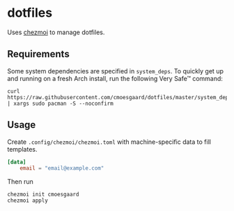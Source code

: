 # dotfiles
Uses [chezmoi](https://www.chezmoi.io/) to manage dotfiles.

## Requirements

Some system dependencies are specified in `system_deps`. To quickly get up and running on a fresh Arch install, run the following Very Safe™ command:

```
curl https://raw.githubusercontent.com/cmoesgaard/dotfiles/master/system_deps | xargs sudo pacman -S --noconfirm
```

## Usage

Create `.config/chezmoi/chezmoi.toml` with machine-specific data to fill templates.

```toml
[data]
    email = "email@example.com"
```

Then run

```
chezmoi init cmoesgaard
chezmoi apply
```
